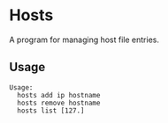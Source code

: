 # Hosts

A program for managing host file entries.

## Usage

    Usage:
      hosts add ip hostname
      hosts remove hostname
      hosts list [127.]
